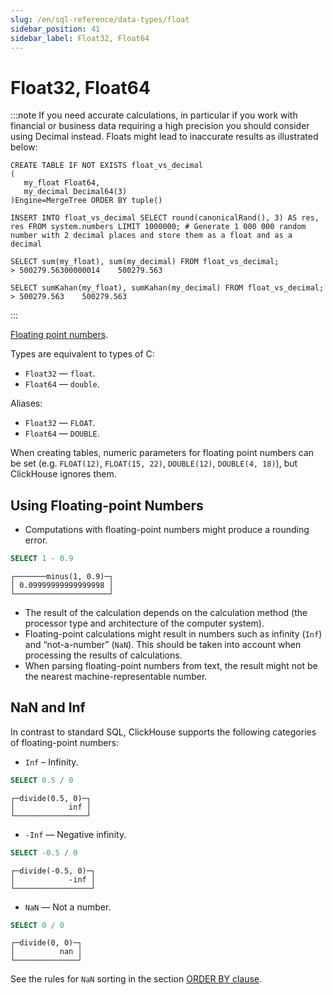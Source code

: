 ```yaml
---
slug: /en/sql-reference/data-types/float
sidebar_position: 41
sidebar_label: Float32, Float64
---
```


# Float32, Float64

:::note
If you need accurate calculations, in particular if you work with financial or business data requiring a high precision you should consider using Decimal instead. Floats might lead to inaccurate results as illustrated below:

```
CREATE TABLE IF NOT EXISTS float_vs_decimal
(
   my_float Float64,
   my_decimal Decimal64(3)
)Engine=MergeTree ORDER BY tuple()

INSERT INTO float_vs_decimal SELECT round(canonicalRand(), 3) AS res, res FROM system.numbers LIMIT 1000000; # Generate 1 000 000 random number with 2 decimal places and store them as a float and as a decimal

SELECT sum(my_float), sum(my_decimal) FROM float_vs_decimal;
> 500279.56300000014	500279.563

SELECT sumKahan(my_float), sumKahan(my_decimal) FROM float_vs_decimal;
> 500279.563	500279.563
```
:::

[Floating point numbers](https://en.wikipedia.org/wiki/IEEE_754).

Types are equivalent to types of C:

- `Float32` — `float`.
- `Float64` — `double`.

Aliases:

- `Float32` — `FLOAT`.
- `Float64` — `DOUBLE`.

When creating tables, numeric parameters for floating point numbers can be set (e.g. `FLOAT(12)`, `FLOAT(15, 22)`, `DOUBLE(12)`, `DOUBLE(4, 18)`), but ClickHouse ignores them.

## Using Floating-point Numbers

- Computations with floating-point numbers might produce a rounding error.

<!-- -->

``` sql
SELECT 1 - 0.9
```

``` text
┌───────minus(1, 0.9)─┐
│ 0.09999999999999998 │
└─────────────────────┘
```

- The result of the calculation depends on the calculation method (the processor type and architecture of the computer system).
- Floating-point calculations might result in numbers such as infinity (`Inf`) and “not-a-number” (`NaN`). This should be taken into account when processing the results of calculations.
- When parsing floating-point numbers from text, the result might not be the nearest machine-representable number.

## NaN and Inf

In contrast to standard SQL, ClickHouse supports the following categories of floating-point numbers:

- `Inf` – Infinity.

<!-- -->

``` sql
SELECT 0.5 / 0
```

``` text
┌─divide(0.5, 0)─┐
│            inf │
└────────────────┘
```

- `-Inf` — Negative infinity.

<!-- -->

``` sql
SELECT -0.5 / 0
```

``` text
┌─divide(-0.5, 0)─┐
│            -inf │
└─────────────────┘
```

- `NaN` — Not a number.

<!-- -->

``` sql
SELECT 0 / 0
```

``` text
┌─divide(0, 0)─┐
│          nan │
└──────────────┘
```

See the rules for `NaN` sorting in the section [ORDER BY clause](../../sql-reference/statements/select/order-by.md).
